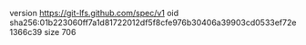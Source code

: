 version https://git-lfs.github.com/spec/v1
oid sha256:01b223060ff7a1d81722012df5f8cfe976b30406a39903cd0533ef72e1366c39
size 706
